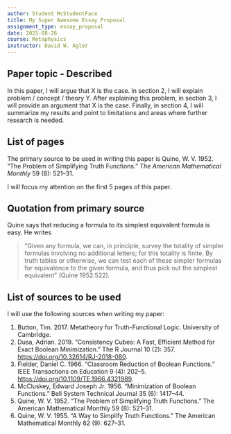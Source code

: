 ```yaml
---
author: Student McStudentFace
title: My Super Awesome Essay Proposal
assignment_type: essay_proposal
date: 2025-08-26
course: Metaphysics
instructor: David W. Agler
---
```


## Paper topic - Described

In this paper, I will argue that X is the case. In section 2, I will explain problem / concept / theory Y. After explaining this problem, in section 3, I will provide an argument that X is the case. Finally, in section 4, I will summarize my results and point to limitations and areas where further research is needed.

## List of pages

The primary source to be used in writing this paper is Quine, W. V. 1952. “The Problem of Simplifying Truth Functions.” *The American Mathematical Monthly* 59 (8): 521–31.

I will focus my attention on the first 5 pages of this paper.

## Quotation from primary source

Quine says that reducing a formula to its simplest equivalent formula is easy. He writes

> "Given any formula, we can, in principle, survey the totality of simpler formulas involving no additional letters; for this totality is finite. By truth tables or otherwise, we can test each of these simpler formulas for equivalence to the given formula, and thus pick out the simplest equivalent" (Quine 1952:522).

## List of sources to be used

I will use the following sources when writing my paper:

1. Button, Tim. 2017. Metatheory for Truth-Functional Logic. University of Cambridge.
1. Dusa, Adrian. 2019. “Consistency Cubes: A Fast, Efficient Method for Exact Boolean Minimization.” The R Journal 10 (2): 357. https://doi.org/10.32614/RJ-2018-080.
1. Fielder, Daniel C. 1966. “Classroom Reduction of Boolean Functions.” IEEE Transactions on Education 9 (4): 202–5. https://doi.org/10.1109/TE.1966.4321989.
1. McCluskey, Edward Joseph Jr. 1956. “Minimization of Boolean Functions.” Bell System Technical Journal 35 (6): 1417–44.
1. Quine, W. V. 1952. “The Problem of Simplifying Truth Functions.” The American Mathematical Monthly 59 (8): 521–31.
1. Quine, W. V.  1955. “A Way to Simplify Truth Functions.” The American Mathematical Monthly 62 (9): 627–31.
